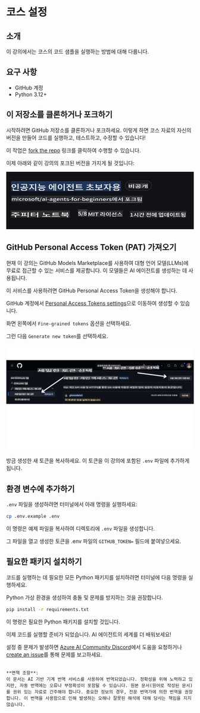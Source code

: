 # 코스 설정

## 소개

이 강의에서는 코스의 코드 샘플을 실행하는 방법에 대해 다룹니다.

## 요구 사항

- GitHub 계정
- Python 3.12+

## 이 저장소를 클론하거나 포크하기

시작하려면 GitHub 저장소를 클론하거나 포크하세요. 이렇게 하면 코스 자료의 자신의 버전을 만들어 코드를 실행하고, 테스트하고, 수정할 수 있습니다!

이 작업은 [fork the repo](https://github.com/microsoft/ai-agents-for-beginners/fork) 링크를 클릭하여 수행할 수 있습니다.

이제 아래와 같이 강의의 포크된 버전을 가지게 될 것입니다:

![Forked Repo](../../../translated_images/forked-repo.eea246a73044cc984a1e462349e36e7336204f00785e3187b7399905feeada07.ko.png)

## GitHub Personal Access Token (PAT) 가져오기

현재 이 강의는 GitHub Models Marketplace를 사용하여 대형 언어 모델(LLMs)에 무료로 접근할 수 있는 서비스를 제공합니다. 이 모델들은 AI 에이전트를 생성하는 데 사용됩니다.

이 서비스를 사용하려면 GitHub Personal Access Token을 생성해야 합니다.

GitHub 계정에서 [Personal Access Tokens settings](https://github.com/settings/personal-access-tokens)으로 이동하여 생성할 수 있습니다.

화면 왼쪽에서 `Fine-grained tokens` 옵션을 선택하세요.

그런 다음 `Generate new token`를 선택하세요.

![Generate Token](../../../translated_images/generate-token.361ec40abe59b84ac68d63c23e2b6854d6fad82bd4e41feb98fc0e6f030e8ef7.ko.png)

방금 생성한 새 토큰을 복사하세요. 이 토큰을 이 강의에 포함된 `.env` 파일에 추가하게 됩니다.

## 환경 변수에 추가하기

`.env` 파일을 생성하려면 터미널에서 아래 명령을 실행하세요:

```bash
cp .env.example .env
```

이 명령은 예제 파일을 복사하여 디렉토리에 `.env` 파일을 생성합니다.

그 파일을 열고 생성한 토큰을 .env 파일의 `GITHUB_TOKEN=` 필드에 붙여넣으세요.

## 필요한 패키지 설치하기

코드를 실행하는 데 필요한 모든 Python 패키지를 설치하려면 터미널에 다음 명령을 실행하세요.

Python 가상 환경을 생성하여 충돌 및 문제를 방지하는 것을 권장합니다.

```bash
pip install -r requirements.txt
```

이 명령은 필요한 Python 패키지를 설치할 것입니다.

이제 코드를 실행할 준비가 되었습니다. AI 에이전트의 세계를 더 배워보세요!

설정 중 문제가 발생하면 [Azure AI Community Discord](https://discord.gg/kzRShWzttr)에서 도움을 요청하거나 [create an issue](https://github.com/microsoft/ai-agents-for-beginners/issues?WT.mc_id=academic-105485-koreyst)를 통해 문제를 보고하세요.
```

**면책 조항**:  
이 문서는 AI 기반 기계 번역 서비스를 사용하여 번역되었습니다. 정확성을 위해 노력하고 있지만, 자동 번역에는 오류나 부정확성이 포함될 수 있습니다. 원본 문서(원어로 작성된 문서)를 권위 있는 자료로 간주해야 합니다. 중요한 정보의 경우, 전문 번역가에 의한 번역을 권장합니다. 이 번역을 사용함으로 인해 발생하는 오해나 잘못된 해석에 대해 당사는 책임을 지지 않습니다.